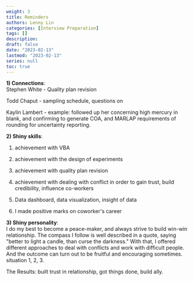 ```yaml
---
weight: 3
title: Reminders
authors: Lenny Lin
categories: [Interview Preparation]
tags: []
description: 
draft: false
date: "2023-02-13"
lastmod: "2023-02-13"
series: null
toc: true
---
```



<b><font class = "font_upper">1) Connections</font></b>:  
Stephen White - Quality plan revision  

Todd Chaput - sampling schedule, questions on 

Kaylin Lambert - example: followed up her concerning high mercury in blank, and confirming to generate COA, and MARLAP requirements of rounding for uncertainty reporting. 



<b><font class = "font_upper">2) Shiny skills</font></b>:  

1) achievement with VBA   

2) achievement with the design of experiments  


3) achievement with quality plan revision   


4) achievement with dealing with conflict in order to gain trust, build credibility, influence co-workers  


5) Data dashboard, data visualization, insight of data


6) I made positive marks on coworker's career


<b><font class = "font_upper">3) Shiny personality</font></b>:  
I do my best to become a peace-maker, and always strive to build win-win relationship.  The compass I follow is well described in a quote, saying "better to light a candle, than curse the darkness."  With that, I offered different approaches to deal with conflicts and work with difficult people. And the outcome can turn out to be fruitful and encouraging sometimes. situation 1, 2, 3.

The Results: built trust in relationship, got things done, build ally.

